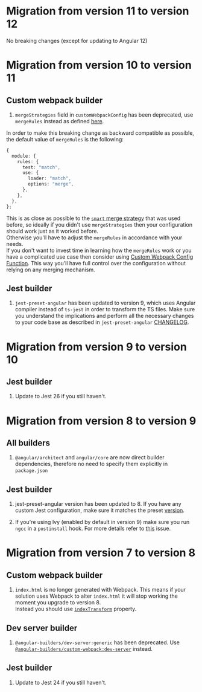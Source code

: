 # Migration from version 11 to version 12

No breaking changes (except for updating to Angular 12)

# Migration from version 10 to version 11

## Custom webpack builder
1. `mergeStrategies` field in `customWebpackConfig` has been deprecated, use `mergeRules` instead as defined [here](https://github.com/survivejs/webpack-merge#mergewithrules).  

In order to make this breaking change as backward compatible as possible, the default value of `mergeRules` is the following:
```ts
{
  module: {
    rules: {
      test: "match",
      use: {
        loader: "match",
        options: "merge",
      },
    },
  },
};
```
This is as close as possible to the [`smart` merge strategy](https://github.com/survivejs/webpack-merge/tree/v4.2.2#smart-merging) that was used before, so ideally if you didn't use `mergeStrategies` then your configuration should work just as it worked before.  
Otherwise you'll have to adjust the `mergeRules` in accordance with your needs.  
If you don't want to invest time in learning how the `mergeRules` work or you have a complicated use case then consider using [Custom Webpack Config Function](./packages/custom-webpack#custom-webpack-config-function). This way you'll have full control over the configuration without relying on any merging mechanism.

## Jest builder
1. `jest-preset-angular` has been updated to version 9, which uses Angular compiler instead of `ts-jest` in order to transform the TS files. Make sure you understand the implications and perform all the necessary changes to your code base as described in `jest-preset-angular` [CHANGELOG](https://github.com/thymikee/jest-preset-angular/blob/master/CHANGELOG.md).

# Migration from version 9 to version 10

## Jest builder
1. Update to Jest 26 if you still haven't.

# Migration from version 8 to version 9

## All builders
1. `@angular/architect` and `angular/core` are now direct builder dependencies, therefore no need to specify them explicitly in `package.json`

## Jest builder
1. jest-preset-angular version has been updated to 8. If you have any custom Jest configuration, make sure it matches the preset [version](https://github.com/thymikee/jest-preset-angular/releases/tag/v8.0.0).

2. If you're using Ivy (enabled by default in version 9) make sure you run `ngcc` in a `postinstall` hook. For more details refer to [this](https://github.com/just-jeb/angular-builders/issues/679#issuecomment-587525674) issue.

# Migration from version 7 to version 8

## Custom webpack builder
1. `index.html` is no longer generated with Webpack. This means if your solution uses Webpack to alter `index.html` it will stop working the moment you upgrade to version 8.  
Instead you should use [`indexTransform`](https://github.com/just-jeb/angular-builders/blob/master/packages/custom-webpack/README.md#index-transform) property.

## Dev server builder
1. `@angular-builders/dev-server:generic` has been deprecated. Use [`@angular-builders/custom-webpack:dev-server`](https://github.com/just-jeb/angular-builders/tree/master/packages/custom-webpack#Custom-webpack-dev-server) instead.

## Jest builder
1. Update to Jest 24 if you still haven't.
